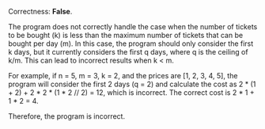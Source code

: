 Correctness: **False**.

The program does not correctly handle the case when the number of tickets to be bought (k) is less than the maximum number of tickets that can be bought per day (m). In this case, the program should only consider the first k days, but it currently considers the first q days, where q is the ceiling of k/m. This can lead to incorrect results when k < m.

For example, if n = 5, m = 3, k = 2, and the prices are [1, 2, 3, 4, 5], the program will consider the first 2 days (q = 2) and calculate the cost as 2 * (1 + 2) + 2 * 2 * (1 * 2 // 2) = 12, which is incorrect. The correct cost is 2 * 1 + 1 * 2 = 4.

Therefore, the program is incorrect.